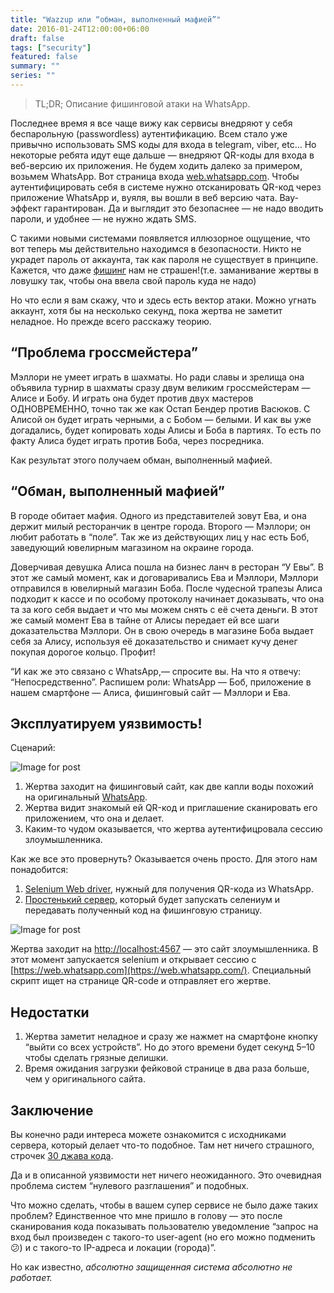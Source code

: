 ```yaml
---
title: "Wazzup или “обман, выполненный мафией”"
date: 2016-01-24T12:00:00+06:00
draft: false
tags: ["security"]
featured: false
summary: ""
series: ""
---
```


> TL;DR; Описание фишинговой атаки на WhatsApp.

Последнее время я все чаще вижу как сервисы внедряют у себя беспарольную (passwordless) аутентификацию. Всем стало уже привычно использовать SMS коды для входа в telegram, viber, etc… Но некоторые ребята идут еще дальше — внедряют QR-коды для входа в веб-версию их приложения. Не будем ходить далеко за примером, возьмем WhatsApp. Вот страница входа [web.whatsapp.com](https://web.whatsapp.com/). Чтобы аутентифицировать себя в системе нужно отсканировать QR-код через приложение WhatsApp и, вуяля, вы вошли в веб версию чата. Вау-эффект гарантирован. Да и выглядит это безопаснее — не надо вводить пароли, и удобнее — не нужно ждать SMS.

С такими новыми системами появляется иллюзорное ощущение, что вот теперь мы действительно находимся в безопасности. Никто не украдет пароль от аккаунта, так как пароля не существует в принципе. Кажется, что даже [фишинг](https://ru.wikipedia.org/wiki/Фишинг) нам не страшен!(т.е. заманивание жертвы в ловушку так, чтобы она ввела свой пароль куда не надо)

Но что если я вам скажу, что и здесь есть вектор атаки. Можно угнать аккаунт, хотя бы на несколько секунд, пока жертва не заметит неладное. Но прежде всего расскажу теорию.

## “Проблема гроссмейстера”

Мэллори не умеет играть в шахматы. Но ради славы и зрелища она объявила турнир в шахматы сразу двум великим гроссмейстерам — Алисе и Бобу. И играть она будет против двух мастеров ОДНОВРЕМЕННО, точно так же как Остап Бендер против Васюков. С Алисой он будет играть черными, а с Бобом — белыми. И как вы уже догадались, будет копировать ходы Алисы и Боба в партиях. То есть по факту Алиса будет играть против Боба, через посредника.

Как результат этого получаем обман, выполненный мафией.

## “Обман, выполненный мафией”

В городе обитает мафия. Одного из представителей зовут Ева, и она держит милый ресторанчик в центре города. Второго — Мэллори; он любит работать в “поле”. Так же из действующих лиц у нас есть Боб, заведующий ювелирным магазином на окраине города.

Доверчивая девушка Алиса пошла на бизнес ланч в ресторан “У Евы”. В этот же самый момент, как и договаривались Ева и Мэллори, Мэллори отправился в ювелирный магазин Боба. После чудесной трапезы Алиса подходит к кассе и по особому протоколу начинает доказывать, что она та за кого себя выдает и что мы можем снять с её счета деньги. В этот же самый момент Ева в тайне от Алисы передает ей все шаги доказательства Мэллори. Он в свою очередь в магазине Боба выдает себя за Алису, используя её доказательство и снимает кучу денег покупая дорогое кольцо. Профит!

“И как же это связано с WhatsApp,— спросите вы. На что я отвечу: “Непосредственно”. Распишем роли: WhatsApp — Боб, приложение в нашем смартфоне — Алиса, фишинговый сайт — Мэллори и Ева.

## Эксплуатируем уязвимость!

Сценарий:

![Image for post](https://miro.medium.com/max/470/1*mrpcrOON2mZZK_ZqqPcjAw.png)

1. Жертва заходит на фишинговый сайт, как две капли воды похожий на оригинальный [WhatsApp](https://web.whatsapp.com/).
2. Жертва видит знакомый ей QR-код и приглашение сканировать его приложением, что она и делает.
3. Каким-то чудом оказывается, что жертва аутентифицровала сессию злоумышленника.

Как же все это провернуть? Оказывается очень просто. Для этого нам понадобится:

1. [Selenium Web driver](http://www.seleniumhq.org/), нужный для получения QR-кода из WhatsApp.
2. [Простенький сервер,](https://github.com/blan4/Wazzup) который будет запускать селениум и передавать полученный код на фишинговую страницу.

![Image for post](https://miro.medium.com/max/1171/1*RzGToCt2Y_LlLAifwnf7-g.png)

Жертва заходит на [http://localhost:4567](http://localhost:4567/) — это сайт злоумышленника. В этот момент запускается selenium и открывает сессию с [https://web.whatsapp.com](https://web.whatsapp.com/). Специальный скрипт ищет на странице QR-code и отправляет его жертве.

## Недостатки

1. Жертва заметит неладное и сразу же нажмет на смартфоне кнопку “выйти со всех устройств”. Но до этого времени будет секунд 5–10 чтобы сделать грязные делишки.
2. Время ожидания загрузки фейковой странице в два раза больше, чем у оригинального сайта.

## Заключение

Вы конечно ради интереса можете ознакомится с исходниками сервера, который делает что-то подобное. Там нет ничего страшного, строчек [30 джава кода](https://github.com/senior-sigan/Wazzup).

Да и в описанной уязвимости нет ничего неожиданного. Это очевидная проблема систем “нулевого разглашения” и подобных.

Что можно сделать, чтобы в вашем супер сервисе не было даже таких проблем? Единственное что мне пришло в голову — это после сканирования кода показывать пользователю уведомление “запрос на вход был произведен с такого-то user-agent (но его можно подменить😕) и с такого-то IP-адреса и локации (города)”.

Но как известно, *абсолютно защищенная система абсолютно не работает.*